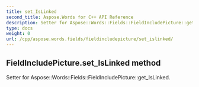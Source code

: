 ```yaml
---
title: set_IsLinked
second_title: Aspose.Words for C++ API Reference
description: Setter for Aspose::Words::Fields::FieldIncludePicture::get_IsLinked. 
type: docs
weight: 0
url: /cpp/aspose.words.fields/fieldincludepicture/set_islinked/
---
```

## FieldIncludePicture.set_IsLinked method


Setter for Aspose::Words::Fields::FieldIncludePicture::get_IsLinked. 

